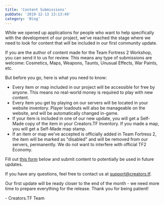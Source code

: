 ```yaml
---
title: 'Content Submissions'
pubDate: '2019-12-13 13:13:49'
category: 'Blog'
---
```


<p>While we opened up applications for people who want to help specifically with the development of our project, we've reached the stage where we need to look for content that will be included in our first community update.</p>

<p>If you are the author of content made for the Team Fortress 2 Workshop, you can send it to us for review. This means any type of submissions are welcome: Cosmetics, Maps, Weapons, Taunts, Unusual Effects, War Paints, etc.</p>

<p>But before you go, here is what you need to know:</p>

<ul><li>Every item or map included in our project will be accessible for free by anyone. This means no real-world money is required to play with new content.</li>

<li>Every item you get by playing on our servers will be located in your website inventory. Player loadouts will also be manageable on the website, and will be automatically changed in-game.</li>

<li>If your item is included in one of our new update, you will get a Self-Made copy of the item in your Creators.TF Inventory. If you made a map, you will get a Self-Made map stamp.</li>

<li>If an item or map we've accepted is officially added in Team Fortress 2, the item will be marked as "disabled" and will be removed from our servers, permanently. We do not want to interfere with official TF2 Economy.</li></ul>

<p>Fill out <a href="/landing/promo">this form</a> below and submit content to potentially be used in future updates.

<p>If you have any questions, feel free to contact us at <a href="mailto:support@creators.tf">support@creators.tf</a>.</p>

<p>Our first update will be ready closer to the end of the month - we need more time to prepare everything for the release. Thank you for being patient!</p>

<p>- Creators.TF Team</p>
